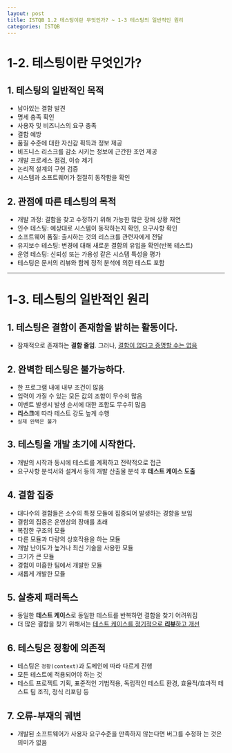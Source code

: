 ```yaml
---
layout: post
title: ISTQB 1.2 테스팅이란 무엇인가? ~ 1-3 테스팅의 일반적인 원리
categories: ISTQB
---
```


# 1-2. 테스팅이란 무엇인가? 
## 1. 테스팅의 일반적인 목적
   - 남아있는 결함 발견
   - 명세 충족 확인
   - 사용자 및 비즈니스의 요구 충족
   - 결함 예방
   - 품질 수준에 대한 자신감 획득과 정보 제공
   - 비즈니스 리스크를 감소 시키는 정보에 근간한 조언 제공
   - 개발 프로세스 점검, 이슈 제기
   - 논리적 설계의 구현 검증
   - 시스템과 소프트웨어가 절절히 동작함을 확인

## 2. 관점에 따른 테스팅의 목적  
   - 개발 과정: 결함을 찾고 수정하기 위해 가능한 많은 장애 상황 재연
   - 인수 테스팅: 예상대로 시스템이 동작하는지 확인, 요구사항 확인
   - 소프트웨어 품질: 출시하는 것의 리스크를 관련자에게 전달
   - 유지보수 테스팅: 변경에 대해 새로운 결함의 유입을 확인(반복 테스트)
   - 운영 테스팅: 신뢰성 또는 가용성 같은 시스템 특성을 평가
   - 테스팅은 문서의 리뷰와 함께 정적 분석에 의한 테스트 포함

-------------------------------------------------------------------------------------
# 1-3. 테스팅의 일반적인 원리
## 1. 테스팅은 결함이 존재함을 밝히는 활동이다.
   - 잠재적으로 존재하는 **결함 줄임**. 그러나, <u>결함이 없다고 증명할 수는 없음</u>

## 2. 완벽한 테스팅은 불가능하다. 
   - 한 프로그램 내에 내부 조건이 많음
   - 입력이 가질 수 있는 모든 값의 조합이 무수히 많음
   - 이벤트 발생시 발생 순서에 대한 조합도 무수히 많음
   - **리스크**에 따라 테스트 강도 높게 수행
   - `실제 완벽은 불가`

## 3. 테스팅을 개발 초기에 시작한다.
   - 개발의 시작과 동시에 테스트를 계획하고 전략적으로 접근
   - 요구사항 분석서와 설계서 등의 개발 산출물 분석 후 **테스트 케이스 도출**

## 4. 결함 집중 
   - 대다수의 결함들은 소수의 특정 모듈에 집중되어 발생하는 경향을 보임
   - 결함의 집중은 운영상의 장애를 초래
   - 복잡한 구조의 모듈
   - 다른 모듈과 다량의 상호작용을 하는 모듈
   - 개발 난이도가 높거나 최신 기술을 사용한 모듈
   - 크기가 큰 모듈
   - 경험이 미흡한 팀에서 개발한 모듈
   - 새롭게 개발한 모듈 

## 5. 살충제 패러독스
   - 동일한 **테스트 케이스**로 동일한 테스트를 반복하면 결함을 찾기 어려워짐
   - 더 많은 결함을 찾기 위해서는 <u>테스트 케이스를 정기적으로 **리뷰**하고 개선</u>

## 6. 테스팅은 정황에 의존적 
   - 테스팅은 `정황(context)`과 도메인에 따라 다르게 진행
   - 모든 테스트에 적용되어야 하는 것
   - 테스트 프로젝트 기획, 표준적인 기법적용, 독립적인 테스트 환경, 효율적/효과적 테스트 팀 조직, 정식 리포팅 등
    
## 7. 오류-부재의 궤변 
   - 개발된 소프트웨어가 사용자 요구수준을 만족하지 않는다면 버그를 수정하 는 것은 의미가 없음 